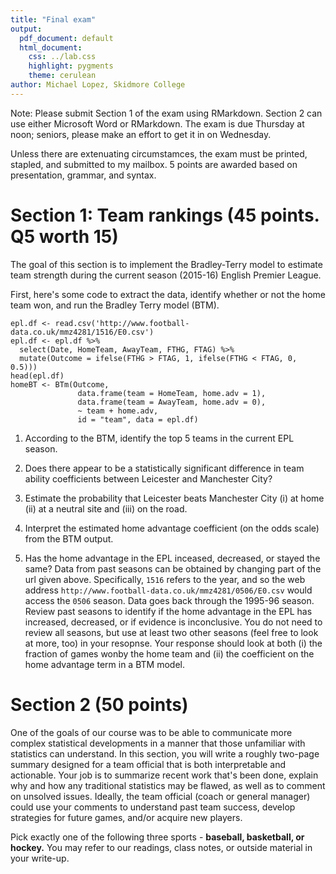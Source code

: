 ```yaml
---
title: "Final exam"
output:
  pdf_document: default
  html_document:
    css: ../lab.css
    highlight: pygments
    theme: cerulean
author: Michael Lopez, Skidmore College
---
```


Note: Please submit Section 1 of the exam using RMarkdown. Section 2 can use either Microsoft Word or RMarkdown. The exam is due Thursday at noon; seniors, please make an effort to get it in on Wednesday.

Unless there are extenuating circumstamces, the exam must be printed, stapled, and submitted to my mailbox. 5 points are awarded based on presentation, grammar, and syntax. 



# Section 1: Team rankings (45 points. Q5 worth 15)

The goal of this section is to implement the Bradley-Terry model to estimate team strength during the current season (2015-16) English Premier League. 

First, here's some code to extract the data, identify whether or not the home team won, and run the Bradley Terry model (BTM).

```{r, eval = FALSE}
epl.df <- read.csv('http://www.football-data.co.uk/mmz4281/1516/E0.csv')
epl.df <- epl.df %>%
  select(Date, HomeTeam, AwayTeam, FTHG, FTAG) %>%
  mutate(Outcome = ifelse(FTHG > FTAG, 1, ifelse(FTHG < FTAG, 0, 0.5)))
head(epl.df)
homeBT <- BTm(Outcome,
               data.frame(team = HomeTeam, home.adv = 1),
               data.frame(team = AwayTeam, home.adv = 0),
               ~ team + home.adv,
               id = "team", data = epl.df)
```

1. According to the BTM, identify the top 5 teams in the current EPL season.

2. Does there appear to be a statistically significant difference in team ability coefficients between Leicester and Manchester City?

3. Estimate the probability that Leicester beats Manchester City (i) at home (ii) at a neutral site and (iii) on the road. 

4. Interpret the estimated home advantage coefficient (on the odds scale) from the BTM output. 

5. Has the home advantage in the EPL inceased, decreased, or stayed the same? Data from past seasons can be obtained by changing part of the url given above. Specifically, `1516` refers to the year, and so the web address `http://www.football-data.co.uk/mmz4281/0506/E0.csv` would access the `0506` season. Data goes back through the 1995-96 season. Review past seasons to identify if the home advantage in the EPL has increased, decreased, or if evidence is inconclusive. You do not need to review all seasons, but use at least two other seasons (feel free to look at more, too) in your resopnse. Your response should look at both (i) the fraction of games wonby the home team and (ii) the coefficient on the home advantage term in a BTM model. 



# Section 2 (50 points)

One of the goals of our course was to be able to communicate more complex statistical developments in a manner that those unfamiliar with statistics can understand. In this section, you will write a roughly two-page summary designed for a team official that is both interpretable and actionable. Your job is to summarize recent work that's been done, explain why and how any traditional statistics may be flawed, as well as to comment on unsolved issues. Ideally, the team official (coach or general manager) could use your comments to understand past team success, develop strategies for future games, and/or acquire new players. 

Pick exactly one of the following three sports - **baseball, basketball, or hockey.** You may refer to our readings, class notes, or outside material in your write-up.



